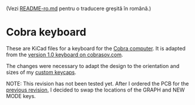 (Vezi [README-ro.md](README-ro.md) pentru o traducere greșită în română.)

# Cobra keyboard

These are KiCad files for a keyboard for the [Cobra
computer](http://cobrasov.com).  It is adapted from the [version 1.0 keyboard
on cobrasov.com](http://cobrasov.com/CoBra%20Project/kbd1.0.html).

The changes were necessary to adapt the design to the orientation and sizes of
my [custom keycaps](https://github.com/tsowell/cobra-keycaps).

NOTE: This revision has not been tested yet.  After I ordered the PCB for the
[previous revision][b5ad87d], I decided to swap the locations of the GRAPH and
NEW MODE keys.

[b5ad87d]: https://github.com/tsowell/cobra-keyboard/tree/b5ad87d
